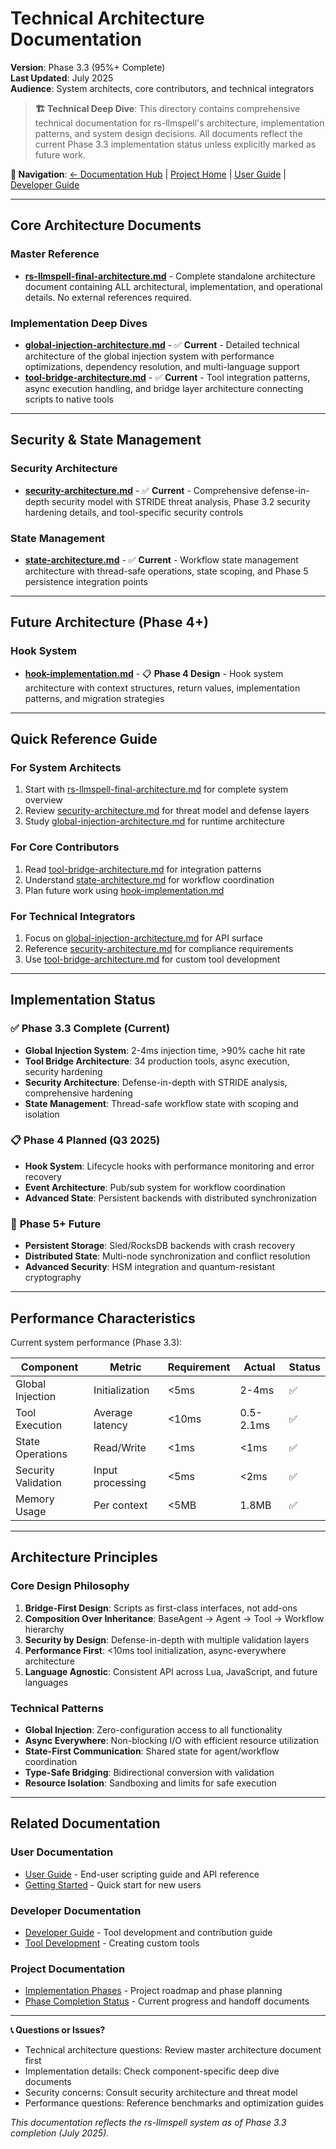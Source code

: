 # Technical Architecture Documentation

**Version**: Phase 3.3 (95%+ Complete)  
**Last Updated**: July 2025  
**Audience**: System architects, core contributors, and technical integrators

> **🏗️ Technical Deep Dive**: This directory contains comprehensive technical documentation for rs-llmspell's architecture, implementation patterns, and system design decisions. All documents reflect the current Phase 3.3 implementation status unless explicitly marked as future work.

**🔗 Navigation**: [← Documentation Hub](../README.md) | [Project Home](../../README.md) | [User Guide](../user-guide/) | [Developer Guide](../developer-guide/)

---

## Core Architecture Documents

### Master Reference
- **[rs-llmspell-final-architecture.md](rs-llmspell-final-architecture.md)** - Complete standalone architecture document containing ALL architectural, implementation, and operational details. No external references required.

### Implementation Deep Dives
- **[global-injection-architecture.md](global-injection-architecture.md)** - ✅ **Current** - Detailed technical architecture of the global injection system with performance optimizations, dependency resolution, and multi-language support
- **[tool-bridge-architecture.md](tool-bridge-architecture.md)** - ✅ **Current** - Tool integration patterns, async execution handling, and bridge layer architecture connecting scripts to native tools

---

## Security & State Management

### Security Architecture
- **[security-architecture.md](security-architecture.md)** - ✅ **Current** - Comprehensive defense-in-depth security model with STRIDE threat analysis, Phase 3.2 security hardening details, and tool-specific security controls

### State Management
- **[state-architecture.md](state-architecture.md)** - ✅ **Current** - Workflow state management architecture with thread-safe operations, state scoping, and Phase 5 persistence integration points

---

## Future Architecture (Phase 4+)

### Hook System
- **[hook-implementation.md](hook-implementation.md)** - 📋 **Phase 4 Design** - Hook system architecture with context structures, return values, implementation patterns, and migration strategies

---

## Quick Reference Guide

### For System Architects
1. Start with [rs-llmspell-final-architecture.md](rs-llmspell-final-architecture.md) for complete system overview
2. Review [security-architecture.md](security-architecture.md) for threat model and defense layers
3. Study [global-injection-architecture.md](global-injection-architecture.md) for runtime architecture

### For Core Contributors  
1. Read [tool-bridge-architecture.md](tool-bridge-architecture.md) for integration patterns
2. Understand [state-architecture.md](state-architecture.md) for workflow coordination
3. Plan future work using [hook-implementation.md](hook-implementation.md)

### For Technical Integrators
1. Focus on [global-injection-architecture.md](global-injection-architecture.md) for API surface
2. Reference [security-architecture.md](security-architecture.md) for compliance requirements
3. Use [tool-bridge-architecture.md](tool-bridge-architecture.md) for custom tool development

---

## Implementation Status

### ✅ **Phase 3.3 Complete** (Current)
- **Global Injection System**: 2-4ms injection time, >90% cache hit rate
- **Tool Bridge Architecture**: 34 production tools, async execution, security hardening
- **Security Architecture**: Defense-in-depth with STRIDE analysis, comprehensive hardening
- **State Management**: Thread-safe workflow state with scoping and isolation

### 📋 **Phase 4 Planned** (Q3 2025)
- **Hook System**: Lifecycle hooks with performance monitoring and error recovery
- **Event Architecture**: Pub/sub system for workflow coordination
- **Advanced State**: Persistent backends with distributed synchronization

### 🚀 **Phase 5+ Future**
- **Persistent Storage**: Sled/RocksDB backends with crash recovery
- **Distributed State**: Multi-node synchronization and conflict resolution
- **Advanced Security**: HSM integration and quantum-resistant cryptography

---

## Performance Characteristics

Current system performance (Phase 3.3):

| Component | Metric | Requirement | Actual | Status |
|-----------|--------|-------------|---------|---------|
| Global Injection | Initialization | <5ms | 2-4ms | ✅ |
| Tool Execution | Average latency | <10ms | 0.5-2.1ms | ✅ |
| State Operations | Read/Write | <1ms | <1ms | ✅ |
| Security Validation | Input processing | <5ms | <2ms | ✅ |
| Memory Usage | Per context | <5MB | 1.8MB | ✅ |

---

## Architecture Principles

### Core Design Philosophy
1. **Bridge-First Design**: Scripts as first-class interfaces, not add-ons
2. **Composition Over Inheritance**: BaseAgent → Agent → Tool → Workflow hierarchy
3. **Security by Design**: Defense-in-depth with multiple validation layers
4. **Performance First**: <10ms tool initialization, async-everywhere architecture
5. **Language Agnostic**: Consistent API across Lua, JavaScript, and future languages

### Technical Patterns
- **Global Injection**: Zero-configuration access to all functionality
- **Async Everywhere**: Non-blocking I/O with efficient resource utilization  
- **State-First Communication**: Shared state for agent/workflow coordination
- **Type-Safe Bridging**: Bidirectional conversion with validation
- **Resource Isolation**: Sandboxing and limits for safe execution

---

## Related Documentation

### User Documentation
- [User Guide](../user-guide/) - End-user scripting guide and API reference
- [Getting Started](../user-guide/getting-started.md) - Quick start for new users

### Developer Documentation  
- [Developer Guide](../developer-guide/) - Tool development and contribution guide
- [Tool Development](../developer-guide/tool-development-guide.md) - Creating custom tools

### Project Documentation
- [Implementation Phases](../in-progress/implementation-phases.md) - Project roadmap and phase planning
- [Phase Completion Status](../in-progress/) - Current progress and handoff documents

---

**📞 Questions or Issues?**
- Technical architecture questions: Review master architecture document first
- Implementation details: Check component-specific deep dive documents  
- Security concerns: Consult security architecture and threat model
- Performance questions: Reference benchmarks and optimization guides

*This documentation reflects the rs-llmspell system as of Phase 3.3 completion (July 2025).*